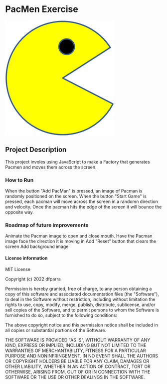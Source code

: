 # PacMen Exercise
<img src="./images/PacMan1.png">

## Project Description
This project involes using JavaScript to make a Factory that generates Pacmen and moves them across the screen.

### How to Run
When the button "Add PacMan" is pressed, an image of Pacman is randomly positioned on the screen. 
When the button "Start Game" is pressed, each pacman will move across the screen in a randomn direction and velocity.
Once the pacman hits the edge of the screen it will bounce the opposite way. 

### Roadmap of future improvements
Animate the Pacman image to open and close mouth.
Have the Pacman image face the direction it is moving in
Add "Reset" button that clears the screen
Add background image


#### License information
MIT License

Copyright (c) 2022 dfparra

Permission is hereby granted, free of charge, to any person obtaining a copy
of this software and associated documentation files (the "Software"), to deal
in the Software without restriction, including without limitation the rights
to use, copy, modify, merge, publish, distribute, sublicense, and/or sell
copies of the Software, and to permit persons to whom the Software is
furnished to do so, subject to the following conditions:

The above copyright notice and this permission notice shall be included in all
copies or substantial portions of the Software.

THE SOFTWARE IS PROVIDED "AS IS", WITHOUT WARRANTY OF ANY KIND, EXPRESS OR
IMPLIED, INCLUDING BUT NOT LIMITED TO THE WARRANTIES OF MERCHANTABILITY,
FITNESS FOR A PARTICULAR PURPOSE AND NONINFRINGEMENT. IN NO EVENT SHALL THE
AUTHORS OR COPYRIGHT HOLDERS BE LIABLE FOR ANY CLAIM, DAMAGES OR OTHER
LIABILITY, WHETHER IN AN ACTION OF CONTRACT, TORT OR OTHERWISE, ARISING FROM,
OUT OF OR IN CONNECTION WITH THE SOFTWARE OR THE USE OR OTHER DEALINGS IN THE
SOFTWARE.

